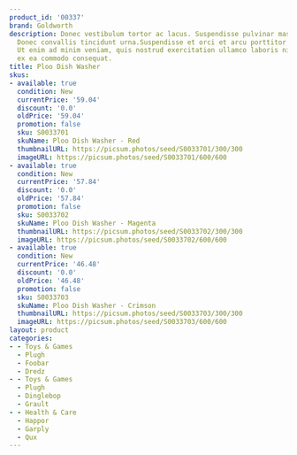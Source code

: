 ```yaml
---
product_id: '00337'
brand: Goldworth
description: Donec vestibulum tortor ac lacus. Suspendisse pulvinar massa in metus.
  Donec convallis tincidunt urna.Suspendisse et orci et arcu porttitor pellentesque.
  Ut enim ad minim veniam, quis nostrud exercitation ullamco laboris nisi ut aliquip
  ex ea commodo consequat.
title: Ploo Dish Washer
skus:
- available: true
  condition: New
  currentPrice: '59.04'
  discount: '0.0'
  oldPrice: '59.04'
  promotion: false
  sku: S0033701
  skuName: Ploo Dish Washer - Red
  thumbnailURL: https://picsum.photos/seed/S0033701/300/300
  imageURL: https://picsum.photos/seed/S0033701/600/600
- available: true
  condition: New
  currentPrice: '57.84'
  discount: '0.0'
  oldPrice: '57.84'
  promotion: false
  sku: S0033702
  skuName: Ploo Dish Washer - Magenta
  thumbnailURL: https://picsum.photos/seed/S0033702/300/300
  imageURL: https://picsum.photos/seed/S0033702/600/600
- available: true
  condition: New
  currentPrice: '46.48'
  discount: '0.0'
  oldPrice: '46.48'
  promotion: false
  sku: S0033703
  skuName: Ploo Dish Washer - Crimson
  thumbnailURL: https://picsum.photos/seed/S0033703/300/300
  imageURL: https://picsum.photos/seed/S0033703/600/600
layout: product
categories:
- - Toys & Games
  - Plugh
  - Foobar
  - Dredz
- - Toys & Games
  - Plugh
  - Dinglebop
  - Grault
- - Health & Care
  - Happor
  - Garply
  - Qux
---
```

